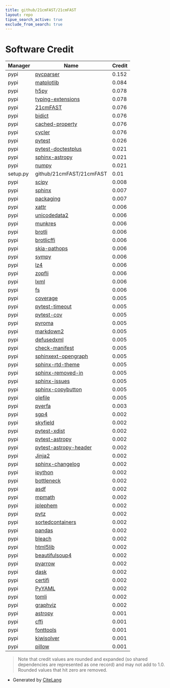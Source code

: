 ```yaml
---
title: github/21cmFAST/21cmFAST
layout: repo
tipue_search_active: true
exclude_from_search: true
---
```

# Software Credit

|Manager|Name|Credit|
|-------|----|------|
|pypi|[pycparser](https://github.com/eliben/pycparser)|0.152|
|pypi|[matplotlib](https://matplotlib.org)|0.084|
|pypi|[h5py](http://www.h5py.org)|0.078|
|pypi|[typing-extensions](https://pypi.org/project/typing-extensions)|0.078|
|pypi|[21cmFAST](https://github.com/21cmFAST/21cmFAST)|0.076|
|pypi|[bidict](https://bidict.readthedocs.io)|0.076|
|pypi|[cached-property](https://github.com/pydanny/cached-property)|0.076|
|pypi|[cycler](https://github.com/matplotlib/cycler)|0.076|
|pypi|[pytest](https://pypi.org/project/pytest)|0.026|
|pypi|[pytest-doctestplus](https://pypi.org/project/pytest-doctestplus)|0.021|
|pypi|[sphinx-astropy](https://pypi.org/project/sphinx-astropy)|0.021|
|pypi|[numpy](https://pypi.org/project/numpy)|0.021|
|setup.py|github/21cmFAST/21cmFAST|0.01|
|pypi|[scipy](https://pypi.org/project/scipy)|0.008|
|pypi|[sphinx](https://pypi.org/project/sphinx)|0.007|
|pypi|[packaging](https://pypi.org/project/packaging)|0.007|
|pypi|[xattr](https://pypi.org/project/xattr)|0.006|
|pypi|[unicodedata2](https://pypi.org/project/unicodedata2)|0.006|
|pypi|[munkres](https://pypi.org/project/munkres)|0.006|
|pypi|[brotli](https://pypi.org/project/brotli)|0.006|
|pypi|[brotlicffi](https://pypi.org/project/brotlicffi)|0.006|
|pypi|[skia-pathops](https://pypi.org/project/skia-pathops)|0.006|
|pypi|[sympy](https://pypi.org/project/sympy)|0.006|
|pypi|[lz4](https://pypi.org/project/lz4)|0.006|
|pypi|[zopfli](https://pypi.org/project/zopfli)|0.006|
|pypi|[lxml](https://pypi.org/project/lxml)|0.006|
|pypi|[fs](https://pypi.org/project/fs)|0.006|
|pypi|[coverage](https://github.com/nedbat/coveragepy)|0.005|
|pypi|[pytest-timeout](https://pypi.org/project/pytest-timeout)|0.005|
|pypi|[pytest-cov](https://pypi.org/project/pytest-cov)|0.005|
|pypi|[pyroma](https://pypi.org/project/pyroma)|0.005|
|pypi|[markdown2](https://pypi.org/project/markdown2)|0.005|
|pypi|[defusedxml](https://pypi.org/project/defusedxml)|0.005|
|pypi|[check-manifest](https://pypi.org/project/check-manifest)|0.005|
|pypi|[sphinxext-opengraph](https://pypi.org/project/sphinxext-opengraph)|0.005|
|pypi|[sphinx-rtd-theme](https://pypi.org/project/sphinx-rtd-theme)|0.005|
|pypi|[sphinx-removed-in](https://pypi.org/project/sphinx-removed-in)|0.005|
|pypi|[sphinx-issues](https://pypi.org/project/sphinx-issues)|0.005|
|pypi|[sphinx-copybutton](https://pypi.org/project/sphinx-copybutton)|0.005|
|pypi|[olefile](https://pypi.org/project/olefile)|0.005|
|pypi|[pyerfa](https://github.com/liberfa/pyerfa)|0.003|
|pypi|[sgp4](https://github.com/brandon-rhodes/python-sgp4)|0.002|
|pypi|[skyfield](http://github.com/brandon-rhodes/python-skyfield/)|0.002|
|pypi|[pytest-xdist](https://github.com/pytest-dev/pytest-xdist)|0.002|
|pypi|[pytest-astropy](https://pypi.org/project/pytest-astropy)|0.002|
|pypi|[pytest-astropy-header](https://pypi.org/project/pytest-astropy-header)|0.002|
|pypi|[Jinja2](https://pypi.org/project/Jinja2)|0.002|
|pypi|[sphinx-changelog](https://pypi.org/project/sphinx-changelog)|0.002|
|pypi|[ipython](https://pypi.org/project/ipython)|0.002|
|pypi|[bottleneck](https://pypi.org/project/bottleneck)|0.002|
|pypi|[asdf](https://pypi.org/project/asdf)|0.002|
|pypi|[mpmath](https://pypi.org/project/mpmath)|0.002|
|pypi|[jplephem](https://pypi.org/project/jplephem)|0.002|
|pypi|[pytz](https://pypi.org/project/pytz)|0.002|
|pypi|[sortedcontainers](https://pypi.org/project/sortedcontainers)|0.002|
|pypi|[pandas](https://pypi.org/project/pandas)|0.002|
|pypi|[bleach](https://pypi.org/project/bleach)|0.002|
|pypi|[html5lib](https://pypi.org/project/html5lib)|0.002|
|pypi|[beautifulsoup4](https://pypi.org/project/beautifulsoup4)|0.002|
|pypi|[pyarrow](https://pypi.org/project/pyarrow)|0.002|
|pypi|[dask](https://pypi.org/project/dask)|0.002|
|pypi|[certifi](https://pypi.org/project/certifi)|0.002|
|pypi|[PyYAML](https://pypi.org/project/PyYAML)|0.002|
|pypi|[tomli](https://pypi.org/project/tomli)|0.002|
|pypi|[graphviz](https://pypi.org/project/graphviz)|0.002|
|pypi|[astropy](http://astropy.org)|0.001|
|pypi|[cffi](http://cffi.readthedocs.org)|0.001|
|pypi|[fonttools](http://github.com/fonttools/fonttools)|0.001|
|pypi|[kiwisolver](https://github.com/nucleic/kiwi)|0.001|
|pypi|[pillow](https://python-pillow.org)|0.001|


> Note that credit values are rounded and expanded (so shared dependencies are represented as one record) and may not add to 1.0. Rounded values that hit zero are removed.


- Generated by [CiteLang](https://github.com/vsoch/citelang)
